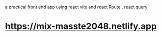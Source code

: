 a practical front end app using react vite and react Route , react query

# https://mix-masste2048.netlify.app
